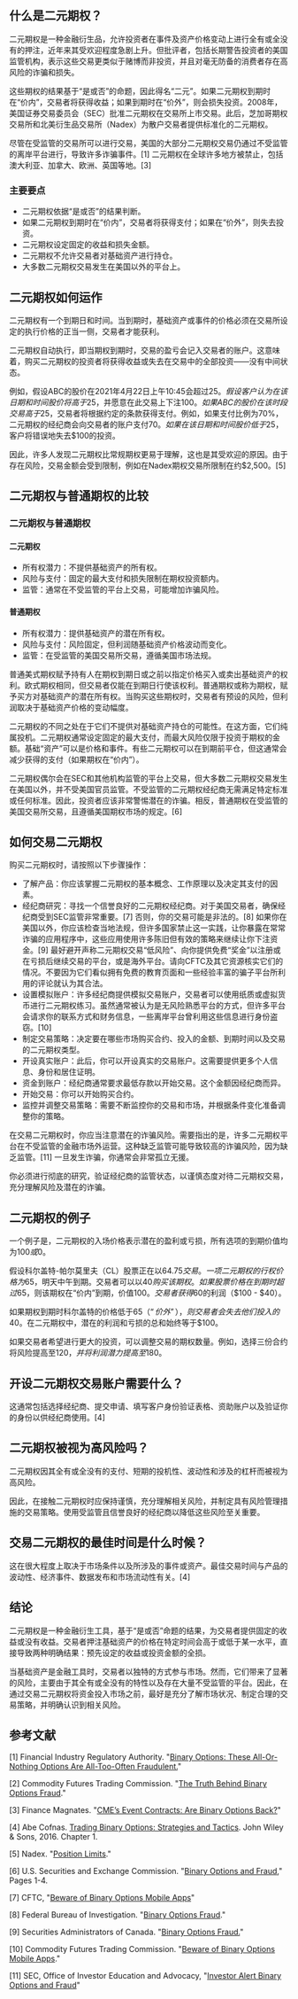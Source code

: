 ## 什么是二元期权？

二元期权是一种金融衍生品，允许投资者在事件及资产价格变动上进行全有或全没有的押注，近年来其受欢迎程度急剧上升。但批评者，包括长期警告投资者的美国监管机构，表示这些交易更类似于赌博而非投资，并且对毫无防备的消费者存在高风险的诈骗和损失。

这些期权的结果基于“是或否”的命题，因此得名“二元”。如果二元期权到期时在“价内”，交易者将获得收益；如果到期时在“价外”，则会损失投资。2008年，美国证券交易委员会（SEC）批准二元期权在交易所上市交易。此后，芝加哥期权交易所和北美衍生品交易所（Nadex）为散户交易者提供标准化的二元期权。

尽管在受监管的交易所可以进行交易，美国的大部分二元期权交易仍通过不受监管的离岸平台进行，导致许多诈骗事件。[1] 二元期权在全球许多地方被禁止，包括澳大利亚、加拿大、欧洲、英国等地。[3]

### 主要要点

- 二元期权依据“是或否”的结果判断。
- 如果二元期权到期时在“价内”，交易者将获得支付；如果在“价外”，则失去投资。
- 二元期权设定固定的收益和损失金额。
- 二元期权不允许交易者对基础资产进行持仓。
- 大多数二元期权交易发生在美国以外的平台上。

## 二元期权如何运作

二元期权有一个到期日和时间。当到期时，基础资产或事件的价格必须在交易所设定的执行价格的正当一侧，交易者才能获利。

二元期权自动执行，即当期权到期时，交易的盈亏会记入交易者的账户。这意味着，购买二元期权的投资者将获得收益或失去在交易中的全部投资——没有中间状态。

例如，假设ABC的股价在2021年4月22日上午10:45会超过$25。假设客户认为在该日期和时间股价将高于$25，并愿意在此交易上下注$100。如果ABC的股价在该时段交易高于$25，交易者将根据约定的条款获得支付。例如，如果支付比例为70%，二元期权的经纪商会向交易者的账户支付$70。如果在该日期和时间股价低于$25，客户将错误地失去$100的投资。

因此，许多人发现二元期权比常规期权更易于理解，这也是其受欢迎的原因。由于存在风险，交易金额会受到限制，例如在Nadex期权交易所限制在约$2,500。[5]

## 二元期权与普通期权的比较

### 二元期权与普通期权

#### 二元期权

- 所有权潜力：不提供基础资产的所有权。
- 风险与支付：固定的最大支付和损失限制在期权投资额内。
- 监管：通常在不受监管的平台上交易，可能增加诈骗风险。

#### 普通期权

- 所有权潜力：提供基础资产的潜在所有权。
- 风险与支付：风险固定，但利润随基础资产价格波动而变化。
- 监管：在受监管的美国交易所交易，遵循美国市场法规。

普通美式期权赋予持有人在期权到期日或之前以指定价格买入或卖出基础资产的权利。欧式期权相同，但交易者仅能在到期日行使该权利。普通期权或称为期权，赋予买方对基础资产的潜在所有权。当购买这些期权时，交易者有预设的风险，但利润取决于基础资产价格的变动幅度。

二元期权的不同之处在于它们不提供对基础资产持仓的可能性。在这方面，它们纯属投机。二元期权通常设定固定的最大支付，而最大风险仅限于投资于期权的金额。基础“资产”可以是价格和事件。有些二元期权可以在到期前平仓，但这通常会减少获得的支付（如果期权在“价内”）。

二元期权偶尔会在SEC和其他机构监管的平台上交易，但大多数二元期权交易发生在美国以外，并不受美国官员监管。不受监管的二元期权经纪商无需满足特定标准或任何标准。因此，投资者应该非常警惕潜在的诈骗。相反，普通期权在受监管的美国交易所交易，且遵循美国期权市场的规定。[6]

## 如何交易二元期权

购买二元期权时，请按照以下步骤操作：

- 了解产品：你应该掌握二元期权的基本概念、工作原理以及决定其支付的因素。
- 经纪商研究：寻找一个信誉良好的二元期权经纪商。对于美国交易者，确保经纪商受到SEC监管非常重要。[7] 否则，你的交易可能是非法的。[8] 如果你在美国以外，你应该检查当地法规，但许多国家禁止这一实践，让你暴露在常常诈骗的应用程序中，这些应用使用许多陈旧但有效的策略来继续让你下注资金。[9] 最好避开声称二元期权交易“低风险”、向你提供免费“奖金”以注册或在亏损后继续交易的平台，或是海外平台。请向CFTC及其它资源核实它们的情况。不要因为它们看似拥有免费的教育页面和一些经验丰富的骗子平台所利用的评论就认为其合法。
- 设置模拟账户：许多经纪商提供模拟交易账户，交易者可以使用纸质或虚拟货币进行二元期权练习。虽然通常被认为是无风险熟悉平台的方式，但许多平台会请求你的联系方式和财务信息，一些离岸平台曾利用这些信息进行身份盗窃。[10]
- 制定交易策略：决定要在哪些市场购买合约、投入的金额、到期时间以及交易的二元期权类型。
- 开设真实账户：此后，你可以开设真实的交易账户。这需要提供更多个人信息、身份和居住证明。
- 资金到账户：经纪商通常要求最低存款以开始交易。这个金额因经纪商而异。
- 开始交易：你可以开始购买合约。
- 监控并调整交易策略：需要不断监控你的交易和市场，并根据条件变化准备调整你的策略。

在交易二元期权时，你应当注意潜在的诈骗风险。需要指出的是，许多二元期权平台在不受监管的金融市场外运营。这种缺乏监管可能导致较高的诈骗风险，因为缺乏监管。[11] 一旦发生诈骗，你通常会非常孤立无援。

你必须进行彻底的研究，验证经纪商的监管状态，以谨慎态度对待二元期权交易，充分理解风险及潜在的诈骗。

## 二元期权的例子

一个例子是，二元期权的入场价格表示潜在的盈利或亏损，所有选项的到期价值均为$100或$0。

假设科尔盖特-帕尔莫里夫（CL）股票正在以$64.75交易。一项二元期权的行权价格为$65，明天中午到期。交易者可以以$40购买该期权。如果股票价格在到期时超过$65，则该期权在“价内”到期，价值$100。交易者获得$60的利润（$100 - $40）。

如果期权到期时科尔盖特的价格低于$65（“价外”），则交易者会失去他们投入的$40。在二元期权中，潜在的利润和亏损的总和始终等于$100。

如果交易者希望进行更大的投资，可以调整交易的期权数量。例如，选择三份合约将风险提高至$120，并将利润潜力提高至$180。

## 开设二元期权交易账户需要什么？

这通常包括选择经纪商、提交申请、填写客户身份验证表格、资助账户以及验证你的身份以供经纪商使用。[4]

## 二元期权被视为高风险吗？

二元期权因其全有或全没有的支付、短期的投机性、波动性和涉及的杠杆而被视为高风险。

因此，在接触二元期权时应保持谨慎，充分理解相关风险，并制定具有风险管理措施的交易策略。使用受监管且信誉良好的经纪商以降低这些风险至关重要。

## 交易二元期权的最佳时间是什么时候？

这在很大程度上取决于市场条件以及所涉及的事件或资产。最佳交易时间与产品的波动性、经济事件、数据发布和市场流动性有关。[4]

## 结论

二元期权是一种金融衍生工具，基于“是或否”命题的结果，为交易者提供固定的收益或没有收益。交易者押注基础资产的价格在特定时间会高于或低于某一水平，直接导致两种明确结果：预先设定的收益或投资金额的全损。

当基础资产是金融工具时，交易者以独特的方式参与市场。然而，它们带来了显著的风险，主要由于其全有或全没有的特性以及存在大量不受监管的平台。因此，在通过交易二元期权将资金投入市场之前，最好是充分了解市场状况、制定合理的交易策略，并明确认识到相关风险。

## 参考文献

[1] Financial Industry Regulatory Authority. "[Binary Options: These All-Or-Nothing Options Are All-Too-Often Fraudulent.](https://www.finra.org/investors/alerts/binary-options)"

[2] Commodity Futures Trading Commission. "[The Truth Behind Binary Options Fraud](https://www.cftc.gov/sites/default/files/2019-12/BinaryTranscript_Episode1.pdf)."

[3] Finance Magnates. "[CME’s Event Contracts: Are Binary Options Back?](https://www.financemagnates.com/binary-options/analysis/cmes-event-contracts-are-binary-options-back/)"

[4] Abe Cofnas. [Trading Binary Options: Strategies and Tactics](https://www.wiley.com/en-us/Trading+Binary+Options%3A+Strategies+and+Tactics%2C+2nd+Edition-p-9781119194194). John Wiley & Sons, 2016. Chapter 1.

[5] Nadex. "[Position Limits](https://www.nadex.com/position-limits/)."

[6] U.S. Securities and Exchange Commission. "[Binary Options and Fraud](https://www.sec.gov/investor/alerts/ia_binary.pdf)," Pages 1-4.

[7] CFTC, "[Beware of Binary Options Mobile Apps](https://www.cftc.gov/LearnAndProtect/AdvisoriesAndArticles/beware_of_binary_options_mobile.htm)"

[8] Federal Bureau of Investigation. "[Binary Options Fraud](https://www.fbi.gov/news/stories/binary-options-fraud)."

[9] Securities Administrators of Canada. "[Binary Options Fraud.](https://www.securities-administrators.ca/uploadedFiles/General/pdfs/CSA_BinaryOptionsFraud_EN_2017.pdf)"

[10] Commodity Futures Trading Commission. "[Beware of Binary Options Mobile Apps](https://www.cftc.gov/LearnAndProtect/AdvisoriesAndArticles/beware_of_binary_options_mobile.htm)."

[11] SEC, Office of Investor Education and Advocacy, "[Investor Alert Binary Options and Fraud](https://www.sec.gov/files/ia_binary.pdf)"
